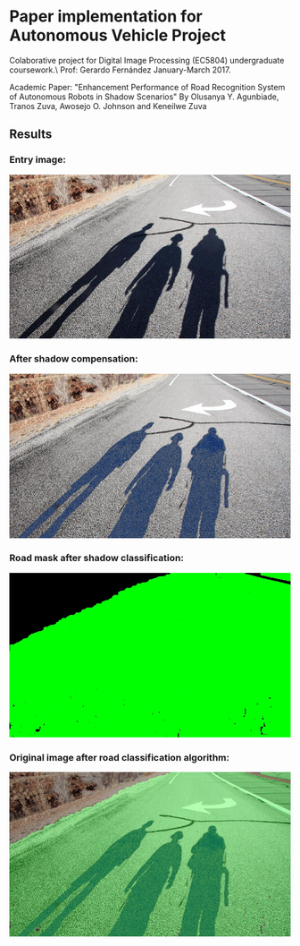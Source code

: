 # Paper implementation for Autonomous Vehicle Project

Colaborative project for Digital Image Processing (EC5804) undergraduate coursework.\\ 
Prof: Gerardo Fernández
January-March 2017.

Academic Paper: 
"Enhancement Performance of Road Recognition System of Autonomous Robots in Shadow Scenarios"
By Olusanya Y. Agunbiade, Tranos Zuva, Awosejo O. Johnson and Keneilwe Zuva

## Results
### Entry image:
![orignal_picture](software/shadow_removal/road_and_shadow.jpg)
### After shadow compensation:
![shadow_removed_picture](software/svm/road.jpg)
### Road mask after shadow classification:
![road_mask_picture](software/svm/Road-Mask.jpg)
### Original image after road classification algorithm:
![final_road_recognition_picture](software/svm/Final-Road-Recognition.jpg)
